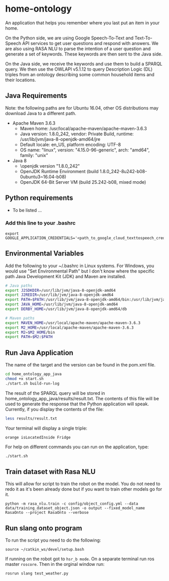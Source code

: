# home-ontology
An application that helps you remember where you last put an item in your home. 

On the Python side, we are using Google Speech-To-Text and Text-To-Speech API services to get 
user questions and respond with answers. We are also using RASA NLU to parse the intention of 
a user question and generate a set of keywords. These keywords are then sent to the Java side.

On the Java side, we receive the keywords and use them to build a SPARQL query. We then use 
the OWLAPI v5.1.12 to query Description Logic (DL) triples from an ontology describing some 
common household items and their locations. 

## Java Requirements
Note: the following paths are for Ubuntu 16.04, other OS distributions may download Java to 
a different path.
- Apache Maven 3.6.3
	- Maven home: /usr/local/apache-maven/apache-maven-3.6.3
	- Java version: 1.8.0_242, vendor: Private Build, runtime: /usr/lib/jvm/java-8-openjdk-amd64/jre
	- Default locale: en_US, platform encoding: UTF-8
	- OS name: "linux", version: "4.15.0-96-generic", arch: "amd64", family: "unix"
- Java 8
	- \openjdk version "1.8.0_242"
	- OpenJDK Runtime Environment (build 1.8.0_242-8u242-b08-0ubuntu3~16.04-b08)
	- OpenJDK 64-Bit Server VM (build 25.242-b08, mixed mode)

## Python requirements
- To be listed ...

### Add this line to your .bashrc
```
export GOOGLE_APPLICATION_CREDENTIALS='<path_to_google_cloud_texttospeech_credentials.json>'
```

## Environmental Variables
Add the following to your ~/.bashrc in Linux systems. For Windows, you would use "Set Environmental Path"
but I don't know where the specific path Java Development Kit (JDK) and Maven are installed.
```bash
# Java paths
export J2SDKDIR=/usr/lib/jvm/java-8-openjdk-amd64
export J2REDIR=/usr/lib/jvm/java-8-openjdk-amd64
export PATH=$PATH:/usr/lib/jvm/java-8-openjdk-amd64/bin:/usr/lib/jvm/java-8-openjdk-amd64/db/bin
export JAVA_HOME=/usr/lib/jvm/java-8-openjdk-amd64
export DERBY_HOME=/usr/lib/jvm/java-8-openjdk-amd64/db

# Maven paths
export MAVEN_HOME=/usr/local/apache-maven/apache-maven-3.6.3
export M2_HOME=/usr/local/apache-maven/apache-maven-3.6.3
export M2=$M2_HOME/bin
export PATH=$M2:$PATH
```

## Run Java Application
The name of the target and the version can be found in the pom.xml file.
```bash.sh
cd home_ontology_app_java
chmod +x start.sh
./start.sh build-run-log
```
The result of the SPARQL query will be stored in home_ontology_app_java/results/result.txt.
The contents of this file will be used to generate the response that the Python application
will speak. Currently, if you display the contents of the file:
```bash
less results/result.txt  
```
Your terminal will display a single triple:
```
orange isLocatedInside Fridge
```
For help on different commands you can run on the application, type:
```bash
./start.sh
```

## Train dataset with Rasa NLU
This will allow for script to train the robot on the model. You do not need to redo it as it's been already done but if you want to train other models go for it.
```
python -m rasa_nlu.train -c config/object_config.yml --data data/training_dataset_object.json -o output --fixed_model_name RasaOnto --project RasaOnto --verbose
```

## Run slang onto program
To run the script you need to do the following:
```
source ~/catkin_ws/devel/setup.bash
```
If running on the robot got to ```hsr_b mode```. On a separate terminal run ros master ```roscore```. Then in the orginal window run:
```
rosrun slang test_weather.py
```
